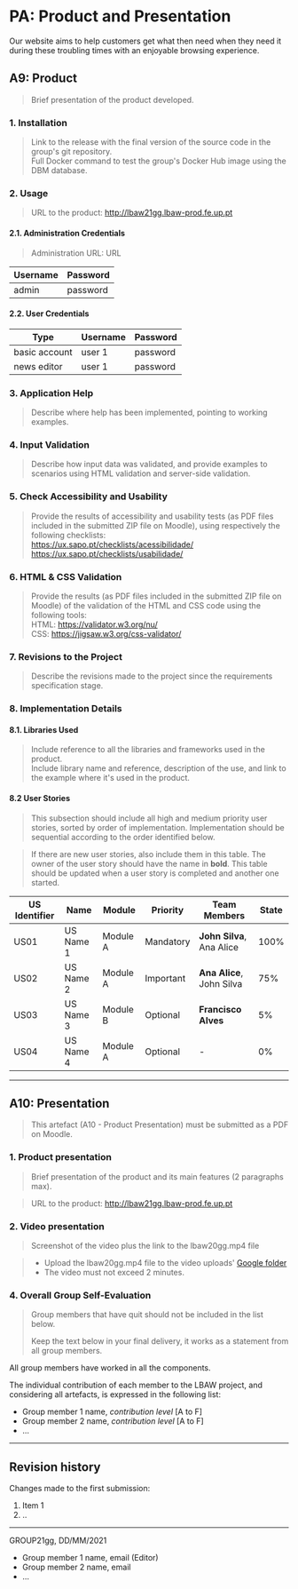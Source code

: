 # PA: Product and Presentation

Our website aims to help customers get what then need when they need it during these troubling times with an enjoyable browsing experience.

## A9: Product

> Brief presentation of the product developed.  

### 1. Installation

> Link to the release with the final version of the source code in the group's git repository.  
> Full Docker command to test the group's Docker Hub image using the DBM database.  

### 2. Usage

> URL to the product: http://lbaw21gg.lbaw-prod.fe.up.pt  

#### 2.1. Administration Credentials

> Administration URL: URL  

| Username | Password |
| -------- | -------- |
| admin    | password |

#### 2.2. User Credentials

| Type          | Username  | Password |
| ------------- | --------- | -------- |
| basic account | user 1    | password |
| news editor   | user 1    | password |

### 3. Application Help

> Describe where help has been implemented, pointing to working examples.  

### 4. Input Validation

> Describe how input data was validated, and provide examples to scenarios using HTML validation and server-side validation.  

### 5. Check Accessibility and Usability

> Provide the results of accessibility and usability tests (as PDF files included in the submitted ZIP file on Moodle), using respectively the following checklists:  
> https://ux.sapo.pt/checklists/acessibilidade/  
> https://ux.sapo.pt/checklists/usabilidade/  

### 6. HTML & CSS Validation

> Provide the results (as PDF files included in the submitted ZIP file on Moodle) of the validation of the HTML and CSS code using the following tools:  
> HTML: https://validator.w3.org/nu/  
> CSS: https://jigsaw.w3.org/css-validator/  

### 7. Revisions to the Project

> Describe the revisions made to the project since the requirements specification stage.  

### 8. Implementation Details

#### 8.1. Libraries Used

> Include reference to all the libraries and frameworks used in the product.  
> Include library name and reference, description of the use, and link to the example where it's used in the product.  

#### 8.2 User Stories

> This subsection should include all high and medium priority user stories, sorted by order of implementation. Implementation should be sequential according to the order identified below. 

> If there are new user stories, also include them in this table. 
> The owner of the user story should have the name in **bold**.
> This table should be updated when a user story is completed and another one started. 

| US Identifier | Name    | Module | Priority                       | Team Members               | State  |
| ------------- | ------- | ------ | ------------------------------ | -------------------------- | ------ |
|  US01          | US Name 1 | Module A | Mandatory | **John Silva**, Ana Alice   |  100%  |
|  US02          | US Name 2 | Module A | Important | **Ana Alice**, John Silva                 |   75%  | 
|  US03          | US Name 3 | Module B | Optional | **Francisco Alves**                 |   5%  | 
|  US04          | US Name 4 | Module A | Optional | -                 |   0%  | 


---


## A10: Presentation
 
> This artefact (A10 - Product Presentation) must be submitted as a PDF on Moodle.

### 1. Product presentation

> Brief presentation of the product and its main features (2 paragraphs max).  

> URL to the product: http://lbaw21gg.lbaw-prod.fe.up.pt  

### 2. Video presentation

> Screenshot of the video plus the link to the lbaw20gg.mp4 file  

> - Upload the lbaw20gg.mp4 file to the video uploads' [Google folder](https://drive.google.com/open?id=1C8ZAcqh6HRPsQEVpTRDeNNPwzKWXLPh4 "Videos folder")  
> - The video must not exceed 2 minutes.  

### 4. Overall Group Self-Evaluation

> Group members that have quit should not be included in the list below.
>
> Keep the text below in your final delivery, it works as a statement from all group members.

All group members have worked in all the components.

The individual contribution of each member to the LBAW project, and considering all artefacts, is expressed in the following list:

* Group member 1 name, _contribution level_ [A to F]
* Group member 2 name, _contribution level_ [A to F]
* ...


---


## Revision history

Changes made to the first submission:
1. Item 1
1. ..

***
GROUP21gg, DD/MM/2021

* Group member 1 name, email (Editor)
* Group member 2 name, email
* ...